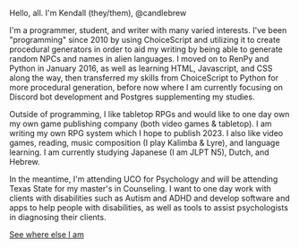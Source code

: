 Hello, all. I'm Kendall (they/them), @candlebrew

I'm a programmer, student, and writer with many varied interests. I've been "programming" since 2010 by using ChoiceScript and utilizing it to create procedural generators in order to aid my writing by being able to generate random NPCs and names in alien languages. I moved on to RenPy and Python in January 2016, as well as learning HTML, Javascript, and CSS along the way, then transferred my skills from ChoiceScript to Python for more procedural generation, before now where I am currently focusing on Discord bot development and Postgres supplementing my studies.

Outside of programming, I like tabletop RPGs and would like to one day own my own game publishing company (both video games & tabletop). I am writing my own RPG system which I hope to publish 2023. I also like video games, reading, music composition (I play Kalimba & Lyre), and language learning. I am currently studying Japanese (I am JLPT N5), Dutch, and Hebrew.

In the meantime, I'm attending UCO for Psychology and will be attending Texas State for my master's in Counseling. I want to one day work with clients with disabilities such as Autism and ADHD and develop software and apps to help people with disabilities, as well as tools to assist psychologists in diagnosing their clients.

[See where else I am](https://candlebrew.carrd.co/)
